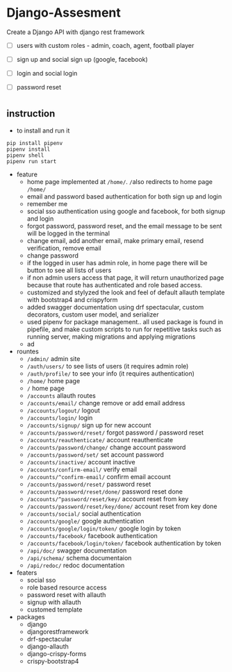 # Django-Assesment

Create a Django API with django rest framework

- [ ]  users with custom roles - admin, coach, agent, football player
- [ ]  sign up and social sign up (google, facebook)
- [ ]  login and social login
- [ ]  password reset



#
## instruction
- to install and run it
```shell
pip install pipenv
pipenv install
pipenv shell
pipenv run start
```
- feature
    - home page implemented at `/home/`. `/`also redirects to home page `/home/`
    - email and password based authentication for both sign up and login
    - remember me 
    - social sso authentication using google and facebook, for both signup and login
    - forgot password, password reset, and the email message to be sent will be logged in the terminal
    - change email, add another email, make primary email, resend verification, remove email
    - change password
    - if the logged in user has admin role, in home page there will be button to see all lists of users
    - if non admin users access that page, it will return unauthorized page because that route has authenticated and role based access.
    - customized and stylyzed the look and feel of default allauth template with bootstrap4 and crispyform
    - added swagger documentation using drf spectacular, custom decorators, custom user model, and serializer
    - used pipenv for package management.. all used package is found in pipefile, and make custom scripts to run for repetitive tasks such as running server, making migrations and applying migrations
    - ad
- rountes
    - `/admin/` admin site
    - `/auth/users/` to see lists of users (it requires admin role)
    - `/auth/profile/` to see your info (it requires authentication)
    - `/home/` home page
    - `/` home page
    - `/accounts` allauth routes
    - `/accounts/email/` change remove or add email address
    - `/accounts/logout/` logout
    - `/accounts/login/` login
    - `/accounts/signup/` sign up for new account
    - `/accounts/password/reset/` forgot password / password reset
    - `/accounts/reauthenticate/` account reauthenticate
    - `/accounts/password/change/` change account password
    - `/accounts/password/set/` set account password
    - `/accounts/inactive/` account inactive
    - `/accounts/confirm-email/` verify email
    - `/accounts/^confirm-email/` confirm email account
    - `/accounts/password/reset/` password reset
    - `/accounts/password/reset/done/` password reset done
    - `/accounts/^password/reset/key/` account reset from key
    - `/accounts/password/reset/key/done/` account reset from key done
    - `/accounts/social/` social authentication
    - `/accounts/google/` google authentication
    - `/accounts/google/login/token/` google login by token
    - `/accounts/facebook/` facebook authentication
    - `/accounts/facebook/login/token/` facebook authentication by token
    - `/api/doc/` swagger documentation
    - `/api/schema/` schema documentaion
    - `/api/redoc/` redoc documentation
- featers
    - social sso
    - role based resource access
    - password reset with allauth
    - signup with allauth
    - customed template
- packages
    - django
    - djangorestframework
    - drf-spectacular
    - django-allauth
    - django-crispy-forms
    - crispy-bootstrap4